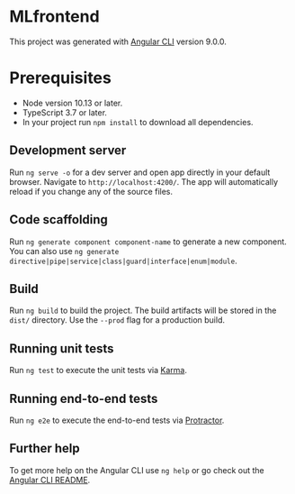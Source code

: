 # MLfrontend

This project was generated with [Angular CLI](https://github.com/angular/angular-cli) version 9.0.0.

# Prerequisites

- Node version 10.13 or later.
- TypeScript 3.7 or later.
- In your project run `npm install` to download all dependencies.

## Development server

Run `ng serve -o` for a dev server and open app directly in your default browser. Navigate to `http://localhost:4200/`. The app will automatically reload if you change any of the source files.

## Code scaffolding

Run `ng generate component component-name` to generate a new component. You can also use `ng generate directive|pipe|service|class|guard|interface|enum|module`.

## Build

Run `ng build` to build the project. The build artifacts will be stored in the `dist/` directory. Use the `--prod` flag for a production build.

## Running unit tests

Run `ng test` to execute the unit tests via [Karma](https://karma-runner.github.io).

## Running end-to-end tests

Run `ng e2e` to execute the end-to-end tests via [Protractor](http://www.protractortest.org/).

## Further help

To get more help on the Angular CLI use `ng help` or go check out the [Angular CLI README](https://github.com/angular/angular-cli/blob/master/README.md).
